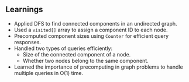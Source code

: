 ## Learnings

- Applied DFS to find connected components in an undirected graph.
- Used a `visited[]` array to assign a component ID to each node.
- Precomputed component sizes using `Counter` for efficient query responses.
- Handled two types of queries efficiently:
  - Size of the connected component of a node.
  - Whether two nodes belong to the same component.
- Learned the importance of precomputing in graph problems to handle multiple queries in O(1) time.